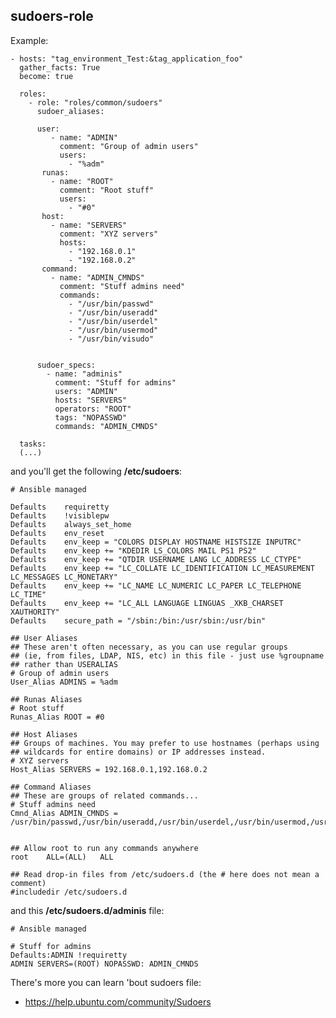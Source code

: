 ## sudoers-role
Example:

    - hosts: "tag_environment_Test:&tag_application_foo"
      gather_facts: True 
      become: true
    
      roles:
        - role: "roles/common/sudoers"
          sudoer_aliases:
    
          user:
             - name: "ADMIN"
               comment: "Group of admin users"
               users:
                 - "%adm"
           runas:
             - name: "ROOT"
               comment: "Root stuff"
               users:
                 - "#0"
           host:
             - name: "SERVERS"
               comment: "XYZ servers"
               hosts:
                 - "192.168.0.1"
                 - "192.168.0.2"
           command:
             - name: "ADMIN_CMNDS"
               comment: "Stuff admins need"
               commands:
                 - "/usr/bin/passwd"
                 - "/usr/bin/useradd"
                 - "/usr/bin/userdel"
                 - "/usr/bin/usermod"
                 - "/usr/bin/visudo"
    
        
          sudoer_specs:
            - name: "adminis"
              comment: "Stuff for admins"
              users: "ADMIN"
              hosts: "SERVERS"
              operators: "ROOT"
              tags: "NOPASSWD"
              commands: "ADMIN_CMNDS"
    
      tasks:
      (...)
and you'll get the following **/etc/sudoers**:

    # Ansible managed
    
    Defaults    requiretty
    Defaults    !visiblepw
    Defaults    always_set_home
    Defaults    env_reset
    Defaults    env_keep = "COLORS DISPLAY HOSTNAME HISTSIZE INPUTRC"
    Defaults    env_keep += "KDEDIR LS_COLORS MAIL PS1 PS2"
    Defaults    env_keep += "QTDIR USERNAME LANG LC_ADDRESS LC_CTYPE"
    Defaults    env_keep += "LC_COLLATE LC_IDENTIFICATION LC_MEASUREMENT LC_MESSAGES LC_MONETARY"
    Defaults    env_keep += "LC_NAME LC_NUMERIC LC_PAPER LC_TELEPHONE LC_TIME"
    Defaults    env_keep += "LC_ALL LANGUAGE LINGUAS _XKB_CHARSET XAUTHORITY"
    Defaults    secure_path = "/sbin:/bin:/usr/sbin:/usr/bin"
    
    ## User Aliases
    ## These aren't often necessary, as you can use regular groups
    ## (ie, from files, LDAP, NIS, etc) in this file - just use %groupname
    ## rather than USERALIAS
    # Group of admin users
    User_Alias ADMINS = %adm
    
    ## Runas Aliases
    # Root stuff
    Runas_Alias ROOT = #0
    
    ## Host Aliases
    ## Groups of machines. You may prefer to use hostnames (perhaps using
    ## wildcards for entire domains) or IP addresses instead.
    # XYZ servers
    Host_Alias SERVERS = 192.168.0.1,192.168.0.2
    
    ## Command Aliases
    ## These are groups of related commands...
    # Stuff admins need
    Cmnd_Alias ADMIN_CMNDS = /usr/bin/passwd,/usr/bin/useradd,/usr/bin/userdel,/usr/bin/usermod,/usr/bin/visudo
    
    
    ## Allow root to run any commands anywhere
    root	ALL=(ALL) 	ALL
    
    ## Read drop-in files from /etc/sudoers.d (the # here does not mean a comment)
    #includedir /etc/sudoers.d
and this **/etc/sudoers.d/adminis** file:

    # Ansible managed
    
    # Stuff for admins
    Defaults:ADMIN !requiretty
    ADMIN SERVERS=(ROOT) NOPASSWD: ADMIN_CMNDS

There's more you can learn 'bout sudoers file:
 - https://help.ubuntu.com/community/Sudoers
